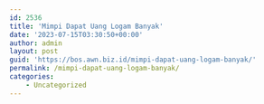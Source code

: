 ```yaml
---
id: 2536
title: 'Mimpi Dapat Uang Logam Banyak'
date: '2023-07-15T03:30:50+00:00'
author: admin
layout: post
guid: 'https://bos.awn.biz.id/mimpi-dapat-uang-logam-banyak/'
permalink: /mimpi-dapat-uang-logam-banyak/
categories:
    - Uncategorized
---
```


